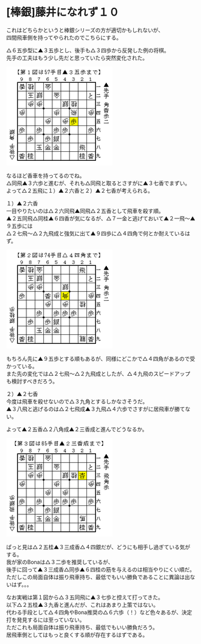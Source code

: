 # [棒銀]藤井になれず１０  

これはどちらかというと棒銀シリーズの方が適切かもしれないが、  
四間飛車側を持ってやられたのでこちらにする。  

△６五歩型に▲３五歩とし、後手も△３四歩から反発した例の将棋。  
先手の工夫はもう少し先だと思っていたら突然変化された。  

![](images/20130524220721.png)  

なるほど香車を持ってるのでね。  
△同飛▲３六歩と進むが、それも△同飛と取るとさすがに▲３七香でまずい。  
よって△２五飛に１）▲２六香と２）▲２七香が考えられる。  

１）▲２六香  
一目やりたいのは△２六同飛▲同飛△２五香として飛車を殺す順。  
▲２五同飛△同桂▲６四香が気になるが、△７一金と逃げておいて▲２一飛～▲９五歩には  
△２七飛～△２九飛成と強気に出て▲９四歩に△４四角で何とか耐えているはず。  

![](images/20130524231645.png)  

もちろん先に▲９五歩とする順もあるが、同様にどこかで△４四角があるので受かっている。  
また先の変化では△２七飛～△２九飛成としたが、△４九飛のスピードアップも検討すべきだろう。  

２）▲２七香  
今度は飛車を殺せないので△３九角とするしかなさそうだ。  
▲３八飛と逃げるのは△２七飛成▲３九飛△４六歩でさすがに居飛車が勝てない。  

よって▲２五香△２八角成▲２三香成と進んでどうなるか。  

![](images/20130524231644.png)  

ぱっと見は△２五桂▲３三成香△４四銀だが、どうにも相手し過ぎている気がする。  
我が家のBonaは△３二歩を推奨しているが、  
後手に回って▲３三成香△同歩▲６四桂の筋を与えるのは相当やりにくい順だ。  
ただしこの局面自体は振り飛車持ち、最低でもいい勝負であることに異論は出ないはず。。。  


なお実戦は第１図から△３五同飛に▲３七歩と控えて打ってきた。  
以下△２五桂▲３九香と進んだが、これはあまり上策ではない。  
代わる手段として△４四角やBona推奨の△６六歩（！）など色々あるが、決定打を発見するには至っていない。  
ただこれも局面自体は振り飛車持ち、最低でもいい勝負だろう。  
居飛車側としてはもっと良くする順が存在するはずである。  
